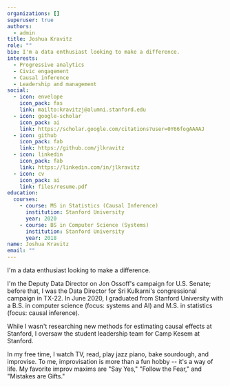 ```yaml
---
organizations: []
superuser: true
authors:
  - admin
title: Joshua Kravitz
role: ""
bio: I'm a data enthusiast looking to make a difference.
interests:
  - Progressive analytics
  - Civic engagement
  - Causal inference
  - Leadership and management
social:
  - icon: envelope
    icon_pack: fas
    link: mailto:kravitzj@alumni.stanford.edu
  - icon: google-scholar
    icon_pack: ai
    link: https://scholar.google.com/citations?user=0Y66fogAAAAJ
  - icon: github
    icon_pack: fab
    link: https://github.com/jlkravitz
  - icon: linkedin
    icon_pack: fab
    link: https://linkedin.com/in/jlkravitz
  - icon: cv
    icon_pack: ai
    link: files/resume.pdf
education:
  courses:
    - course: MS in Statistics (Causal Inference)
      institution: Stanford University
      year: 2020
    - course: BS in Computer Science (Systems)
      institution: Stanford University
      year: 2018
name: Joshua Kravitz
email: ""
---
```


I'm a data enthusiast looking to make a difference.

I'm the Deputy Data Director on Jon Ossoff's
campaign for U.S. Senate; before that, I was the Data Director for Sri Kulkarni's
congressional campaign in TX-22. In June 2020, I graduated from Stanford
University with a B.S. in computer science (focus: systems and AI) and M.S. in
statistics (focus: causal inference). 

While I wasn't researching new methods for estimating causal effects at
Stanford, I oversaw the student leadership team for Camp Kesem at Stanford.

In my free time, I watch TV, read, play jazz piano, bake sourdough, and
improvise. To me, improvisation is more than a fun hobby -- it's a way of life.
My favorite improv maxims are "Say Yes," "Follow the Fear," and "Mistakes are
Gifts."

